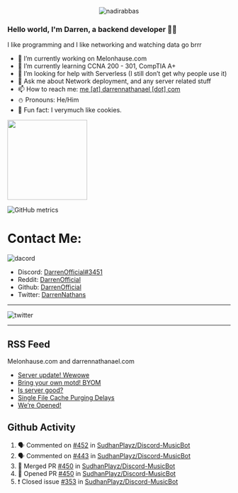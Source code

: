 <p align="center"> <img src="https://komarev.com/ghpvc/?username=DarrenOfficial&label=Profile%20views&color=0e75b6&style=flat" alt="nadirabbas" /> </p>

### Hello world, I'm Darren, a backend developer 👨‍💻
I like programming and I like networking and watching data go brrr



- 🔭 I’m currently working on Melonhause.com 
- 🌴 I’m currently learning CCNA 200 - 301, CompTIA A+ 
- 🤔 I’m looking for help with Serverless (I still don’t get why people use it) 
- 💬 Ask me about Network deployment, and any server related stuff 
- 📫 How to reach me: [me [at] darrennathanael [dot] com](mailto:me@darrennathanael.com) 
- ⛄️ Pronouns: He/Him 
- 🍪 Fun fact: I verymuch like cookies. 



<img float="center" height="180em" src="https://github-readme-stats.vercel.app/api?hide_border=true&username=DarrenOfficial&show_icons=true&count_private=true&bg_color=00000000&title_color=7F7F7F&icon_color=7F7F7F&text_color=7F7F7F" />


![GitHub metrics](https://metrics.lecoq.io/DarrenOfficial)  


# Contact Me:

![dacord](https://discord.c99.nl/widget/theme-1/508296903960821771.png)

- Discord: [DarrenOfficial#3451](https://discord.com/users/508296903960821771)
- Reddit: [DarrenOfficial](https://reddit.com/u/DarrenOfficiallol)
- Github: [DarrenOfficial](https://github.com/DarrenOfficial)
- Twitter: [DarrenNathans](https://twitter.com/DarrenNathans)


---

<img alt="twitter" src="https://github-readme-twitter.gazf.vercel.app/api?id=DarrenNathans&layout=wide" />


---

## RSS Feed

Melonhause.com and darrennathanael.com
<!-- BLOG-POST-LIST:START -->
- [Server update! Wewowe](https://melonhause.com/threads/server-update-wewowe.8/)
- [Bring your own motd! BYOM](https://melonhause.com/threads/bring-your-own-motd-byom.7/)
- [Is server good?](https://melonhause.com/threads/is-server-good.6/)
- [Single File Cache Purging Delays](https://darrennathanael.com/community/threads/single-file-cache-purging-delays.115/)
- [We’re Opened!](https://melonhause.com/threads/we%E2%80%99re-opened.5/)
<!-- BLOG-POST-LIST:END -->


## Github Activity
<!--START_SECTION:activity-->
1. 🗣 Commented on [#452](https://github.com/SudhanPlayz/Discord-MusicBot/issues/452) in [SudhanPlayz/Discord-MusicBot](https://github.com/SudhanPlayz/Discord-MusicBot)
2. 🗣 Commented on [#443](https://github.com/SudhanPlayz/Discord-MusicBot/issues/443) in [SudhanPlayz/Discord-MusicBot](https://github.com/SudhanPlayz/Discord-MusicBot)
3. 🎉 Merged PR [#450](https://github.com/SudhanPlayz/Discord-MusicBot/pull/450) in [SudhanPlayz/Discord-MusicBot](https://github.com/SudhanPlayz/Discord-MusicBot)
4. 💪 Opened PR [#450](https://github.com/SudhanPlayz/Discord-MusicBot/pull/450) in [SudhanPlayz/Discord-MusicBot](https://github.com/SudhanPlayz/Discord-MusicBot)
5. ❗️ Closed issue [#353](https://github.com/SudhanPlayz/Discord-MusicBot/issues/353) in [SudhanPlayz/Discord-MusicBot](https://github.com/SudhanPlayz/Discord-MusicBot)
<!--END_SECTION:activity-->
